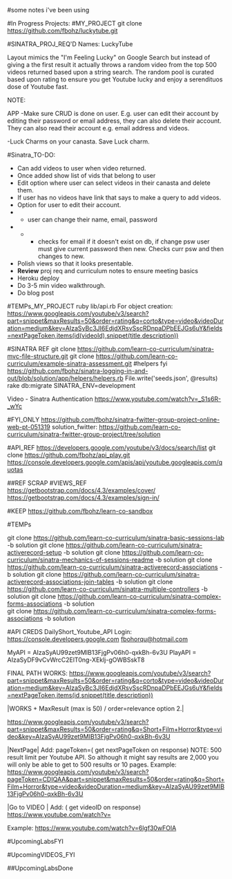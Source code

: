 #some notes i've been using

#In Progress Projects:
#MY_PROJECT
git clone https://github.com/fbohz/luckytube.git

#SINATRA_PROJ_REQ'D
Names: 
  LuckyTube

Layout mimics the "I'm Feeling Lucky" on Google Search but instead of giving a the first result it actually throws a random video from the top 500 videos returned based upon a string search. The random pool is curated based upon rating to ensure you get Youtube lucky and enjoy a serendituos dose of Youtube fast.
  
NOTE: 

APP
-Make sure CRUD is done on user. E.g. user can edit their account by editing their password or email address, they can also delete their account. They can also read their account e.g. email address and videos.

-Luck Charms on your canasta. Save Luck charm.

#Sinatra_TO-DO:
- Can add videos to user when video returned.
- Once added show list of vids that belong to user
- Edit option where user can select videos in their canasta and delete them.
- If user has no videos have link that says to make a query to add videos.
- Option for user to edit their account.
- - user can change their name, email, password
- - - checks for email if it doesn't exist on db, if change psw user must give current password then new. Checks curr psw and then changes to new.
- Polish views so that it looks presentable.
- **Review** proj req and curriculum notes to ensure meeting basics 
- Heroku deploy
- Do 3-5 min video walkthrough.
- Do blog post 

#TEMPs_MY_PROJECT
ruby lib/api.rb
For object creation:
https://www.googleapis.com/youtube/v3/search?part=snippet&maxResults=50&order=rating&q=corto&type=video&videoDuration=medium&key=AIzaSyBc3JI6EdjdXRsvSscRDnpaDPbEEJGs6uY&fields=nextPageToken,items(id(videoId),snippet(title,description))

#SINATRA REF
git clone https://github.com/learn-co-curriculum/sinatra-mvc-file-structure.git
git clone https://github.com/learn-co-curriculum/example-sinatra-assessment.git
#helpers fyi
https://github.com/fbohz/sinatra-logging-in-and-out/blob/solution/app/helpers/helpers.rb
File.write('seeds.json', @results)
rake db:migrate SINATRA_ENV=development

Video - Sinatra Authentication https://www.youtube.com/watch?v=_S1s6R-_wYc

#FYI_ONLY
https://github.com/fbohz/sinatra-fwitter-group-project-online-web-pt-051319
solution_fwitter:
https://github.com/learn-co-curriculum/sinatra-fwitter-group-project/tree/solution

#API_REF
https://developers.google.com/youtube/v3/docs/search/list
git clone https://github.com/fbohz/api_play.git
https://console.developers.google.com/apis/api/youtube.googleapis.com/quotas




##REF SCRAP
#VIEWS_REF
https://getbootstrap.com/docs/4.3/examples/cover/
https://getbootstrap.com/docs/4.3/examples/sign-in/

<!--gem 'bootstrap', '~> 4.3.1'-->

#KEEP
https://github.com/fbohz/learn-co-sandbox

#TEMPs

git clone https://github.com/learn-co-curriculum/sinatra-basic-sessions-lab -b solution
git clone https://github.com/learn-co-curriculum/sinatra-activerecord-setup -b solution
git clone https://github.com/learn-co-curriculum/sinatra-mechanics-of-sessions-readme -b solution
git clone https://github.com/learn-co-curriculum/sinatra-activerecord-associations    -b solution
git clone https://github.com/learn-co-curriculum/sinatra-activerecord-associations-join-tables -b solution
git clone https://github.com/learn-co-curriculum/sinatra-multiple-controllers -b solution
git clone https://github.com/learn-co-curriculum/sinatra-complex-forms-associations -b solution    
git clone https://github.com/learn-co-curriculum/sinatra-complex-forms-associations -b solution

#API CREDS 
DailyShort_Youtube_API
Login: 
https://console.developers.google.com
fbohorqu@hotmail.com

MyAPI = AIzaSyAU99zet9MIB13FjgPv06h0-qxkBh-6v3U
PlayAPI = AIzaSyDF9vCvWrcC2ElT0ng-XEklj-gOWBSskT8

FINAL PATH WORKS:
https://www.googleapis.com/youtube/v3/search?part=snippet&maxResults=50&order=rating&q=corto&type=video&videoDuration=medium&key=AIzaSyBc3JI6EdjdXRsvSscRDnpaDPbEEJGs6uY&fields=nextPageToken,items(id,snippet(title,description))

|WORKS + MaxResult (max is 50) / order=relevance option 2.|

https://www.googleapis.com/youtube/v3/search?part=snippet&maxResults=50&order=rating&q=Short+Film+Horror&type=video&key=AIzaSyAU99zet9MIB13FjgPv06h0-qxkBh-6v3U

<!--REF WITH VIDEODURATION:-->
<!--https://www.googleapis.com/youtube/v3/search?part=snippet&maxResults=50&order=rating&q=Short+Film+Horror&type=video&videoDuration=medium&key=AIzaSyAU99zet9MIB13FjgPv06h0-qxkBh-6v3U-->

|NextPage|
Add: pageToken=( get nextPageToken on response)
NOTE: 500 result limit per Youtube API. So although it might say results are 2,000 you will only be able to get to 500 results or 10 pages.
Example:
https://www.googleapis.com/youtube/v3/search?pageToken=CDIQAA&part=snippet&maxResults=50&order=rating&q=Short+Film+Horror&type=video&videoDuration=medium&key=AIzaSyAU99zet9MIB13FjgPv06h0-qxkBh-6v3U 

|Go to VIDEO |
Add: ( get videoID on response)
https://www.youtube.com/watch?v=

Example:
https://www.youtube.com/watch?v=6lgf30wFOlA

#UpcomingLabsFYI

#UpcomingVIDEOS_FYI

##UpcomingLabsDone